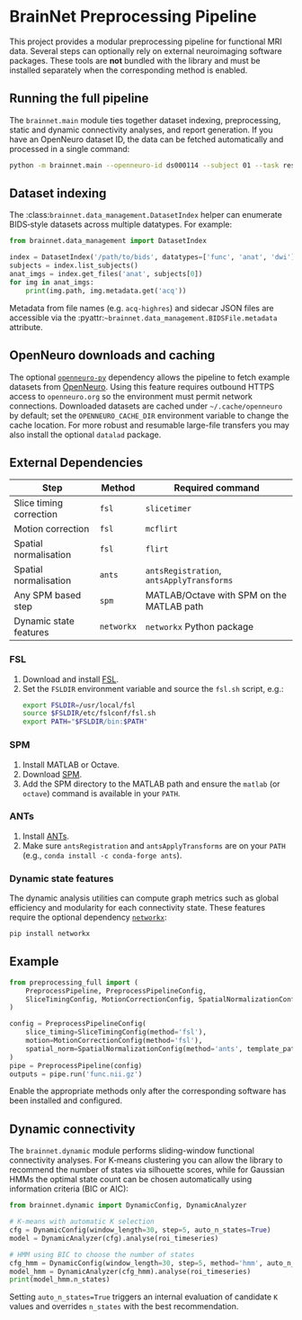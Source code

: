 # BrainNet Preprocessing Pipeline

This project provides a modular preprocessing pipeline for functional MRI data. Several steps can optionally rely on external neuroimaging software packages. These tools are **not** bundled with the library and must be installed separately when the corresponding method is enabled.

## Running the full pipeline

The ``brainnet.main`` module ties together dataset indexing, preprocessing,
static and dynamic connectivity analyses, and report generation. If you have
an OpenNeuro dataset ID, the data can be fetched automatically and processed
in a single command:

```bash
python -m brainnet.main --openneuro-id ds000114 --subject 01 --task rest
```

## Dataset indexing

The :class:`brainnet.data_management.DatasetIndex` helper can enumerate
BIDS‑style datasets across multiple datatypes. For example:

```python
from brainnet.data_management import DatasetIndex

index = DatasetIndex('/path/to/bids', datatypes=['func', 'anat', 'dwi'])
subjects = index.list_subjects()
anat_imgs = index.get_files('anat', subjects[0])
for img in anat_imgs:
    print(img.path, img.metadata.get('acq'))
```

Metadata from file names (e.g. ``acq-highres``) and sidecar JSON files
are accessible via the :pyattr:`~brainnet.data_management.BIDSFile.metadata`
attribute.

## OpenNeuro downloads and caching

The optional [`openneuro-py`](https://github.com/brainlife/openneuro-py)
dependency allows the pipeline to fetch example datasets from
[OpenNeuro](https://openneuro.org). Using this feature requires outbound
HTTPS access to `openneuro.org` so the environment must permit network
connections. Downloaded datasets are cached under
`~/.cache/openneuro` by default; set the `OPENNEURO_CACHE_DIR`
environment variable to change the cache location. For more robust and
resumable large-file transfers you may also install the optional
`datalad` package.

## External Dependencies

| Step | Method | Required command |
|------|--------|-----------------|
| Slice timing correction | `fsl` | `slicetimer` |
| Motion correction | `fsl` | `mcflirt` |
| Spatial normalisation | `fsl` | `flirt` |
| Spatial normalisation | `ants` | `antsRegistration`, `antsApplyTransforms` |
| Any SPM based step | `spm` | MATLAB/Octave with SPM on the MATLAB path |
| Dynamic state features | `networkx` | `networkx` Python package |

### FSL

1. Download and install [FSL](https://fsl.fmrib.ox.ac.uk/fsl/fslwiki/FslInstallation).
2. Set the `FSLDIR` environment variable and source the `fsl.sh` script, e.g.:
   ```bash
   export FSLDIR=/usr/local/fsl
   source $FSLDIR/etc/fslconf/fsl.sh
   export PATH="$FSLDIR/bin:$PATH"
   ```

### SPM

1. Install MATLAB or Octave.
2. Download [SPM](https://www.fil.ion.ucl.ac.uk/spm/software/).
3. Add the SPM directory to the MATLAB path and ensure the `matlab` (or `octave`) command is available in your `PATH`.

### ANTs

1. Install [ANTs](https://antsx.github.io/).
2. Make sure `antsRegistration` and `antsApplyTransforms` are on your `PATH` (e.g., `conda install -c conda-forge ants`).

### Dynamic state features

The dynamic analysis utilities can compute graph metrics such as
global efficiency and modularity for each connectivity state. These
features require the optional dependency [`networkx`](https://networkx.org/):

```bash
pip install networkx
```

## Example

```python
from preprocessing_full import (
    PreprocessPipeline, PreprocessPipelineConfig,
    SliceTimingConfig, MotionCorrectionConfig, SpatialNormalizationConfig
)

config = PreprocessPipelineConfig(
    slice_timing=SliceTimingConfig(method='fsl'),
    motion=MotionCorrectionConfig(method='fsl'),
    spatial_norm=SpatialNormalizationConfig(method='ants', template_path='tpl.nii.gz')
)
pipe = PreprocessPipeline(config)
outputs = pipe.run('func.nii.gz')
```

Enable the appropriate methods only after the corresponding software has been installed and configured.

## Dynamic connectivity

The `brainnet.dynamic` module performs sliding-window functional connectivity analyses. For K‑means clustering you can allow
the library to recommend the number of states via silhouette scores, while for Gaussian HMMs the optimal state count can be chosen automatically using information criteria (BIC or AIC):

```python
from brainnet.dynamic import DynamicConfig, DynamicAnalyzer

# K-means with automatic K selection
cfg = DynamicConfig(window_length=30, step=5, auto_n_states=True)
model = DynamicAnalyzer(cfg).analyse(roi_timeseries)

# HMM using BIC to choose the number of states
cfg_hmm = DynamicConfig(window_length=30, step=5, method='hmm', auto_n_states=True, n_states_criterion='bic')
model_hmm = DynamicAnalyzer(cfg_hmm).analyse(roi_timeseries)
print(model_hmm.n_states)
```

Setting `auto_n_states=True` triggers an internal evaluation of candidate `K` values and overrides `n_states` with the best recommendation.
